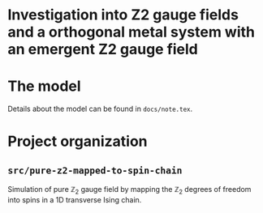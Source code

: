 Investigation into Z2 gauge fields and a orthogonal metal system with an emergent Z2 gauge field
======

# The model 

Details about the model can be found in `docs/note.tex`.

# Project organization

## `src/pure-z2-mapped-to-spin-chain`

Simulation of pure $\mathbb{Z}_2$ gauge field by mapping the $\mathbb{Z}_2$ degrees of freedom into spins in
a 1D transverse Ising chain. 
